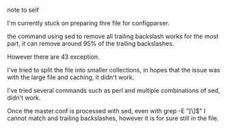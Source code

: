 note to self

I'm currently stuck on preparing thre file for configparser.

the command using sed to remove all trailing backslash works for the most part, it can remove around 95% of the trailing backslashes.

However there are 43 exception.

I've tried to split the file into smaller collections, in hopes that the issue was with the large file and caching, it didn't work.

I've tried several commands such as perl and multiple combinations of sed, didn't work.

Once the master.conf is processed with sed, even with grep -E "[\\]$" I cannot match and trailing backslashes, however it is for sure still in the file.


